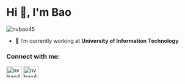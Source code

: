 <h1>Hi 👋, I'm Bao</h1>
<p align="left"> <img src="https://komarev.com/ghpvc/?username=nvbao45&label=Profile%20views&color=0e75b6&style=flat" alt="nvbao45" /> </p>

- 🔭 I’m currently working at **University of Information Technology**

<h3 align="left">Connect with me:</h3>
<p align="left">
<a href="https://www.hackerrank.com/nvbao45" target="blank"><img align="center" src="https://raw.githubusercontent.com/rahuldkjain/github-profile-readme-generator/master/src/images/icons/Social/hackerrank.svg" alt="nvbao45" height="30" width="40" /></a>
<a href="https://www.leetcode.com/nvbao45" target="blank"><img align="center" src="https://raw.githubusercontent.com/rahuldkjain/github-profile-readme-generator/master/src/images/icons/Social/leet-code.svg" alt="nvbao45" height="30" width="40" /></a>
</p>
